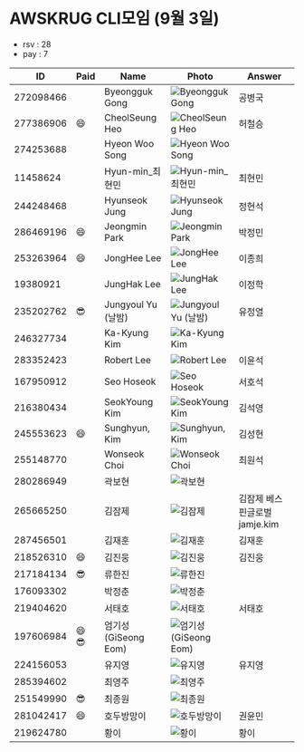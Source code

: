 # AWSKRUG CLI모임 (9월 3일)

* rsv : 28
* pay : 7

ID | Paid | Name | Photo | Answer
-- | ---- | ---- | ----- | ------
272098466 | | Byeongguk Gong | ![Byeongguk Gong](https://secure.meetupstatic.com/photos/member/4/8/2/9/thumb_284118473.jpeg) | 공병국
277386906 | :smile: | CheolSeung Heo | ![CheolSeung Heo](https://secure.meetupstatic.com/photos/member/7/e/a/2/thumb_286472418.jpeg) | 허철승
274253688 | | Hyeon Woo Song | ![Hyeon Woo Song](https://secure.meetupstatic.com/photos/member/1/2/d/c/thumb_285004828.jpeg) |
11458624 | | Hyun-min_최현민 | ![Hyun-min_최현민](https://secure.meetupstatic.com/photos/member/4/a/c/7/thumb_291079143.jpeg) | 최현민
244248468 | | Hyunseok Jung | ![Hyunseok Jung](https://secure.meetupstatic.com/photos/member/5/9/a/d/thumb_273202957.jpeg) | 정현석
286469196 | :smile: | Jeongmin Park | ![Jeongmin Park](https://secure.meetupstatic.com/photos/member/6/8/f/d/thumb_290966877.jpeg) | 박정민
253263964 | :smile: | JongHee Lee | ![JongHee Lee](https://secure.meetupstatic.com/photos/member/3/3/7/2/thumb_276733170.jpeg) | 이종희
19380921 | | JungHak Lee | ![JungHak Lee](https://secure.meetupstatic.com/photos/member/e/0/4/7/thumb_283317415.jpeg) | 이정학
235202762 | :sunglasses: | Jungyoul Yu (날밤) | ![Jungyoul Yu (날밤)](https://secure.meetupstatic.com/photos/member/7/5/f/3/thumb_275550195.jpeg) | 유정열
246327734 | | Ka-Kyung Kim | ![Ka-Kyung Kim](https://secure.meetupstatic.com/photos/member/1/4/9/d/thumb_276905277.jpeg) |
283352423 | | Robert Lee | ![Robert Lee](https://secure.meetupstatic.com/photos/member/e/8/6/7/thumb_289379495.jpeg) | 이윤석
167950912 | | Seo Hoseok | ![Seo Hoseok](https://secure.meetupstatic.com/photos/member/9/a/3/a/thumb_224799482.jpeg) | 서호석
216380434 | | SeokYoung Kim | ![SeokYoung Kim](https://secure.meetupstatic.com/photos/member/3/6/8/thumb_261720872.jpeg) | 김석영
245553623 | :smile: | Sunghyun, Kim | ![Sunghyun, Kim](https://secure.meetupstatic.com/photos/member/7/9/b/c/thumb_285091164.jpeg) | 김성현
255148770 | | Wonseok Choi | ![Wonseok Choi](https://secure.meetupstatic.com/photos/member/9/c/e/8/thumb_291160168.jpeg) | 최원석
280286949 | | 곽보현 | ![곽보현](https://secure.meetupstatic.com/photos/member/3/c/7/0/thumb_287775472.jpeg) |
265665250 | | 김잠제 | ![김잠제](https://secure.meetupstatic.com/photos/member/e/1/6/4/thumb_286077700.jpeg) | 김잠제 베스핀글로벌 jamje.kim
287456501 | | 김재훈 | ![김재훈](https://secure.meetupstatic.com/photos/member/7/9/e/c/thumb_291331212.jpeg) | 김재훈
218526310 | :smile: | 김진웅 | ![김진웅](https://secure.meetupstatic.com/photos/member/7/a/0/3/thumb_290911235.jpeg) | 김진웅
217184134 | :sunglasses: | 류한진 | ![류한진](https://secure.meetupstatic.com/photos/member/e/7/d/6/thumb_273659350.jpeg) |
176093302 | | 박정춘 | ![박정춘](https://secure.meetupstatic.com/photos/member/2/c/1/2/thumb_273371282.jpeg) |
219404620 | | 서태호 | ![서태호](https://secure.meetupstatic.com/photos/member/d/e/4/c/thumb_289496908.jpeg) | 서태호
197606984 | :smile: :sunglasses: | 엄기성(GiSeong Eom) | ![엄기성(GiSeong Eom)](https://secure.meetupstatic.com/photos/member/7/5/9/1/thumb_284430097.jpeg) |
224156053 | | 유지영 | ![유지영](https://secure.meetupstatic.com/photos/member/3/8/c/3/thumb_265334531.jpeg) | 유지영
285394602 | | 최영주 | ![최영주](https://secure.meetupstatic.com/photos/member/9/f/6/6/thumb_290440806.jpeg) |
251549990 | :sunglasses: | 최종원 | ![최종원](https://secure.meetupstatic.com/photos/member/3/3/7/d/thumb_278833181.jpeg) |
281042417 | :smile: | 호두방망이 | ![호두방망이](https://secure.meetupstatic.com/photos/member/1/1/e/2/thumb_288184578.jpeg) | 권윤민
219624780 | | 황이 | ![황이](https://secure.meetupstatic.com/photos/member/9/1/0/d/thumb_263197133.jpeg) | 황이
